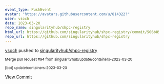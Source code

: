 ```yaml
---
event_type: PushEvent
avatar: "https://avatars.githubusercontent.com/u/814322?"
user: vsoch
date: 2023-03-20
repo_name: singularityhub/shpc-registry
html_url: https://github.com/singularityhub/shpc-registry/commit/506b85a142a46ed458bc8e1455f5c6f2a4f448e1
repo_url: https://github.com/singularityhub/shpc-registry
---
```


<a href='https://github.com/vsoch' target='_blank'>vsoch</a> pushed to <a href='https://github.com/singularityhub/shpc-registry' target='_blank'>singularityhub/shpc-registry</a>

<small>Merge pull request #94 from singularityhub/update/containers-2023-03-20

[bot] update/containers-2023-03-20</small>

<a href='https://github.com/singularityhub/shpc-registry/commit/506b85a142a46ed458bc8e1455f5c6f2a4f448e1' target='_blank'>View Commit</a>